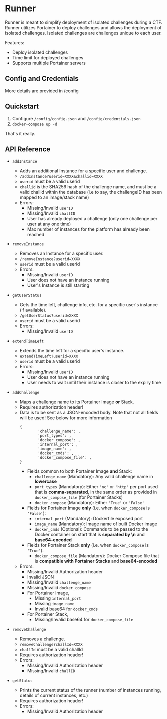 # Runner 
Runner is meant to simplify deployment of isolated challenges during a CTF. Runner utilizes Portainer to deploy challenges and allows the deployment of isolated challenges. Isolated challenges are challenges unique to each user. 

Features:
- Deploy isolated challenges
- Time limit for deployed challenges
- Supports multiple Portainer servers

## Config and Credentials
More details are provided in /config

## Quickstart
1. Configure `/config/config.json` and `/config/credentials.json`
2. `docker-compose up -d`

That's it really.

## API Reference

  * `addInstance`
    * Adds an additional Instance for a specific user and challenge.
    * `/addInstance?userid=XXXX&challid=XXXX`
    * `userid` must be a valid userid
    * `challid` is the SHA256 hash of the challenge name, and must be a valid challid within the database (i.e to say, the challengeID has been mapped to an image/stack name)
    * Errors:
      * Missing/Invalid `userID`
      * Missing/Invalid `challID`
      * User has already deployed a challenge (only one challenge per user at any one time)
      * Max number of instances for the platform has already been reached

  * `removeInstance`
    * Removes an Instance for a specific user.
    * `/removeInstance?userid=XXXX`
    * `userid` must be a valid userid
    * Errors:
      * Missing/Invalid `userID`
      * User does not have an instance running
      * User's Instance is still starting

  * `getUserStatus`
    * Gets the time left, challenge info, etc. for a specific user's instance (if available).
    * `/getUserStatus?userid=XXXX`
    * `userid` must be a valid userid
    * Errors:
      * Missing/Invalid `userID`

  * `extendTimeLeft`
    * Extends the time left for a specific user's instance.
    * `extendTimeLeft?userid=XXXX`
    * `userid` must be a valid userid
    * Errors:
      * Missing/Invalid `userID`
      * User does not have an instance running
      * User needs to wait until their instance is closer to the expiry time

  * `addChallenge`
    * Maps a challenge name to its Portainer Image **or** Stack.
    * Requires authorization header!
    * Data is to be sent as a JSON-encoded body. Note that not all fields will be used! See below for more information
      ```
      {
              'challenge_name': , 
              'port_types': ,
              'docker_compose': ,
              'internal_port': ,
              'image_name': ,
              'docker_cmds': ,
              'docker_compose_file': ,
      }
      ```
      * Fields common to both Portainer Image **and** Stack:
        * `challenge_name` (Mandatory): Any valid challenge name in **lowercase**
        * `port_types` (Mandatory): Either `'nc'` or `'http'` per port used that is **comma-separated**, in the same order as provided in `docker_compose_file` (for Portainer Stacks)
        * `docker_compose` (Mandatory): Either `'True'` or `'False'`
      * Fields for Portainer Image **only** (i.e. when `docker_compose` is `'False'`):
        * `internal_port` (Mandatory): Dockerfile exposed port
        * `image_name` (Mandatory): Image name of built Docker image
        * `docker_cmds` (Optional): Commands to be passed to the Docker container on start that is **separated by \n** and **base64-encoded**
      * Fields for Portainer Stack **only** (i.e. when `docker_compose` is `'True'`):
        * `docker_compose_file` (Mandatory): Docker Compose file that is **compatible with Portainer Stacks** and **base64-encoded**
    * Errors:
      * Missing/Invalid Authorization header
      * Invalid JSON
      * Missing/Invalid `challenge_name`
      * Missing/Invalid `docker_compose`
      * For Portainer Image,
        * Missing `internal_port`
        * Missing `image_name`
        * Invalid base64 for `docker_cmds`
      * For Portainer Stack,
        * Missing/Invalid base64 for `docker_compose_file`

  * `removeChallenge`
    * Removes a challenge.
    * `removeChallenge?challId=XXXX`
    * `challId` must be a valid challId
    * Requires authorization header!
    * Errors:
      * Missing/Invalid Authorization header
      * Missing/Invalid `challID`

  * `getStatus`
    * Prints the current status of the runner (number of instances running, details of current instances, etc.)
    * Requires authorization header!
    * Errors:
      * Missing/Invalid Authorization header
